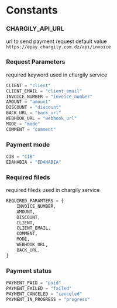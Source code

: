 # Constants
### CHARGILY_API_URL
url to send payment request default value `https://epay.chargily.com.dz/api/invoice`

### Request Parameters
required keyword used in chargily service 
```py
CLIENT = "client"
CLIENT_EMAIL = "client_email"
INVOICE_NUMBER = "invoice_number"
AMOUNT = "amount"
DISCOUNT = "discount"
BACK_URL = "back_url"
WEBHOOK_URL = "webhook_url"
MODE = "mode"
COMMENT = "comment"
```

### Payment mode
```py
CIB = "CIB"
EDAHABIA = "EDAHABIA"
```

### Required fileds   
required fileds used in chargily service 
```py
REQUIRED_PARAMTERS = {
    INVOICE_NUMBER,
    AMOUNT,
    DISCOUNT,
    CLIENT,
    CLIENT_EMAIL,
    COMMENT,
    MODE,
    WEBHOOK_URL,
    BACK_URL,
}
```

### Payment status
```py
PAYMENT_PAID = "paid"
PAYMENT_FAILED = "failed"
PAYMENT_CANCELED = "canceled"
PAYMENT_IN_PROGRESS = "progress" 
```